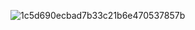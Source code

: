 

![1c5d690ecbad7b33c21b6e470537857b](https://github.com/user-attachments/assets/425e4f58-61dd-4acd-95ff-853b1a6519a8)

